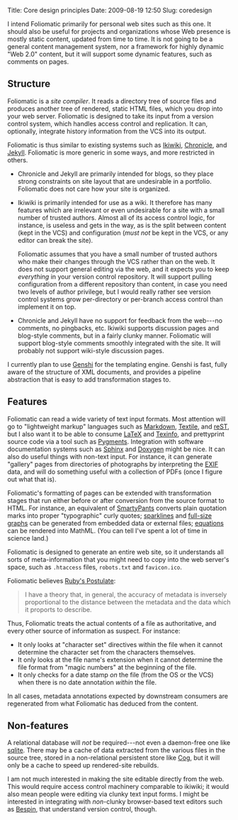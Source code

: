 Title: Core design principles
Date: 2009-08-19 12:50
Slug: coredesign

I intend Foliomatic primarily for personal web sites such as this one.
It should also be useful for projects and organizations whose Web
presence is mostly static content, updated from time to time. It is
not going to be a general content management system, nor a framework
for highly dynamic "Web 2.0" content, but it will support some dynamic
features, such as comments on pages.

## Structure

Foliomatic is a *site compiler*. It reads a directory tree of source
files and produces another tree of rendered, static HTML files, which
you drop into your web server. Foliomatic is designed to take its
input from a version control system, which handles access control and
replication. It can, optionally, integrate history information from
the VCS into its output.

Foliomatic is thus similar to existing systems such as [Ikiwiki][],
[Chronicle][], and [Jekyll][]. Foliomatic is more generic in some
ways, and more restricted in others.

[Ikiwiki]: http://ikiwiki.info/
[Chronicle]: http://www.steve.org.uk/Software/chronicle/
[Jekyll]: http://wiki.github.com/mojombo/jekyll

<!--more-->

* Chronicle and Jekyll are primarily intended for blogs, so they place
  strong constraints on site layout that are undesirable in a
  portfolio. Foliomatic does not care how your site is organized.

* Ikiwiki is primarily intended for use as a wiki. It therefore has
  many features which are irrelevant or even undesirable for a site
  with a small number of trusted authors. Almost all of its access
  control logic, for instance, is useless and gets in the way, as is
  the split between content (kept in the VCS) and configuration (*must
  not* be kept in the VCS, or any editor can break the site).

  Foliomatic assumes that you have a small number of trusted authors
  who make their changes through the VCS rather than on the web. It
  does not support general editing via the web, and it expects you to
  keep *everything* in your version control repository. It will
  support pulling configuration from a different repository than
  content, in case you need two levels of author privilege, but I
  would really rather see version control systems grow per-directory
  or per-branch access control than implement it on top.

* Chronicle and Jekyll have no support for feedback from the web---no
  comments, no pingbacks, etc. Ikiwiki supports discussion pages and
  blog-style comments, but in a fairly clunky manner. Foliomatic will
  support blog-style comments smoothly integrated with the site. It
  will probably not support wiki-style discussion pages.

I currently plan to use [Genshi][] for the templating engine. Genshi
is fast, fully aware of the structure of XML documents, and provides a
pipeline abstraction that is easy to add transformation stages to.

## Features

Foliomatic can read a wide variety of text input formats. Most
attention will go to "lightweight markup" languages such as
[Markdown][], [Textile][], and [reST][], but I also want it to be able
to consume [LaTeX][] and [Texinfo][], and prettyprint source code via
a tool such as [Pygments][]. Integration with software documentation
systems such as [Sphinx][] and [Doxygen][] might be nice. It can also
do useful things with non-text input. For instance, it can generate
"gallery" pages from directories of photographs by interpreting the
[EXIF][] data, and will do something useful with a collection of
PDFs (once I figure out what that is).

Foliomatic's formatting of pages can be extended with transformation
stages that run either before or after conversion from the source
format to HTML. For instance, an equivalent of [SmartyPants][]
converts plain quotation marks into proper "typographic" curly quotes;
[sparklines][] and [full-size graphs][] can be generated from embedded
data or external files; [equations][] can be rendered into MathML.
(You can tell I've spent a lot of time in science land.)

Foliomatic is designed to generate an entire web site, so it
understands all sorts of meta-information that you might need to copy
into the web server's space, such as `.htaccess` files, `robots.txt`
and `favicon.ico`.

Foliomatic believes [Ruby's Postulate][]:

> I have a theory that, in general, the accuracy of metadata is
> inversely proportional to the distance between the metadata and the
> data which it proports to describe.

Thus, Foliomatic treats the actual contents of a file as
authoritative, and every other source of information as suspect. For
instance:

* It only looks at "character set" directives within the file when it
  cannot determine the character set from the characters themselves.
* It only looks at the file name's extension when it cannot determine
  the file format from "magic numbers" at the beginning of the file.
* It only checks for a date stamp *on* the file (from the OS or the
  VCS) when there is no date annotation *within* the file.

In all cases, metadata annotations expected by downstream consumers
are regenerated from what Foliomatic has deduced from the content.

## Non-features

A relational database will *not* be required---not even a daemon-free
one like [sqlite][]. There may be a cache of data extracted from the
various files in the source tree, stored in a non-relational
persistent store like [Cog][], but it will only be a cache to speed up
rendered-site rebuilds.

I am not much interested in making the site editable directly from the
web. This would require access control machinery comparable to
ikiwiki; it would also mean people were editing via clunky text input
forms. I might be interested in integrating with *non*-clunky
browser-based text editors such as [Bespin][], that understand version
control, though.

[Markdown]: http://daringfireball.net/projects/markdown/
[Textile]: http://textile.thresholdstate.com/
[reST]: http://docutils.sourceforge.net/rst.html
[LaTeX]: http://www.latex-project.org/
[Texinfo]: http://www.gnu.org/software/texinfo/
[Pygments]: http://pygments.org/
[Sphinx]: http://sphinx.pocoo.org/
[Doxygen]: http://www.doxygen.org/
[EXIF]: http://en.wikipedia.org/wiki/Exchangeable_image_file_format
[Genshi]: http://genshi.edgewall.org/
[SmartyPants]: http://daringfireball.net/projects/smartypants/
[sparklines]: http://sparkline.org/
[full-size graphs]: http://matplotlib.sourceforge.net/
[equations]: http://www1.chapman.edu/~jipsen/mathml/asciimath.html
[Ruby's Postulate]: http://intertwingly.net/blog/2004/09/23/Copy-and-Paste
[sqlite]: http://www.sqlite.org/
[Cog]: http://itamarst.org/software/cog/
[Bespin]: http://labs.mozilla.com/bespin/
